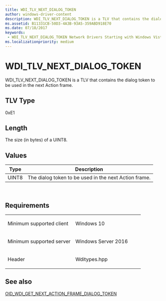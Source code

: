 ```yaml
---
title: WDI_TLV_NEXT_DIALOG_TOKEN
author: windows-driver-content
description: WDI_TLV_NEXT_DIALOG_TOKEN is a TLV that contains the dialog token to be used in the next Action frame.
ms.assetid: B11331CB-50D3-4A3B-93A5-359ABD918E70
ms.date: 07/18/2017 
keywords:
 - WDI_TLV_NEXT_DIALOG_TOKEN Network Drivers Starting with Windows Vista
ms.localizationpriority: medium
---
```


# WDI\_TLV\_NEXT\_DIALOG\_TOKEN


WDI\_TLV\_NEXT\_DIALOG\_TOKEN is a TLV that contains the dialog token to be used in the next Action frame.

## TLV Type


0xE1

## Length


The size (in bytes) of a UINT8.

## Values


| Type  | Description                                           |
|-------|-------------------------------------------------------|
| UINT8 | The dialog token to be used in the next Action frame. |

 

Requirements
------------

<table>
<colgroup>
<col width="50%" />
<col width="50%" />
</colgroup>
<tbody>
<tr class="odd">
<td><p>Minimum supported client</p></td>
<td><p>Windows 10</p></td>
</tr>
<tr class="even">
<td><p>Minimum supported server</p></td>
<td><p>Windows Server 2016</p></td>
</tr>
<tr class="odd">
<td><p>Header</p></td>
<td>Wditypes.hpp</td>
</tr>
</tbody>
</table>

## See also


[OID\_WDI\_GET\_NEXT\_ACTION\_FRAME\_DIALOG\_TOKEN](https://msdn.microsoft.com/library/windows/hardware/dn925844)

 

 




